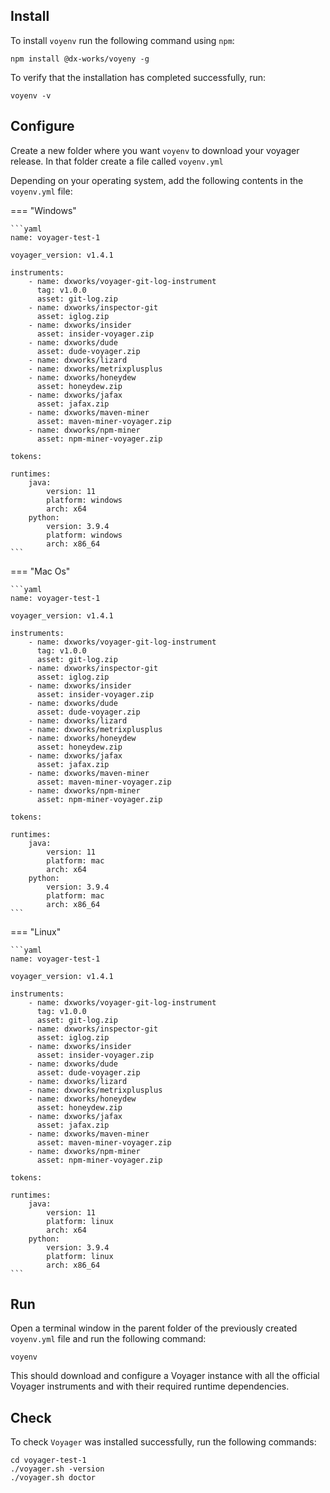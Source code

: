 ## Install

To install `voyenv` run the following command using `npm`:

```shell
npm install @dx-works/voyeny -g
```

To verify that the installation has completed successfully, run:
```shell
voyenv -v
```

## Configure

Create a new folder where you want `voyenv` to download your voyager release. In that folder create a file
called `voyenv.yml`

Depending on your operating system, add the following contents in the `voyenv.yml` file:

=== "Windows"

    ```yaml
    name: voyager-test-1
    
    voyager_version: v1.4.1
    
    instruments:
        - name: dxworks/voyager-git-log-instrument
          tag: v1.0.0
          asset: git-log.zip
        - name: dxworks/inspector-git
          asset: iglog.zip
        - name: dxworks/insider
          asset: insider-voyager.zip
        - name: dxworks/dude
          asset: dude-voyager.zip
        - name: dxworks/lizard
        - name: dxworks/metrixplusplus
        - name: dxworks/honeydew
          asset: honeydew.zip
        - name: dxworks/jafax
          asset: jafax.zip
        - name: dxworks/maven-miner
          asset: maven-miner-voyager.zip
        - name: dxworks/npm-miner
          asset: npm-miner-voyager.zip
    
    tokens:
    
    runtimes:
        java:
            version: 11
            platform: windows
            arch: x64
        python:
            version: 3.9.4
            platform: windows
            arch: x86_64
    ```

=== "Mac Os"

    ```yaml
    name: voyager-test-1
    
    voyager_version: v1.4.1
    
    instruments:
        - name: dxworks/voyager-git-log-instrument
          tag: v1.0.0
          asset: git-log.zip
        - name: dxworks/inspector-git
          asset: iglog.zip
        - name: dxworks/insider
          asset: insider-voyager.zip
        - name: dxworks/dude
          asset: dude-voyager.zip
        - name: dxworks/lizard
        - name: dxworks/metrixplusplus
        - name: dxworks/honeydew
          asset: honeydew.zip
        - name: dxworks/jafax
          asset: jafax.zip
        - name: dxworks/maven-miner
          asset: maven-miner-voyager.zip
        - name: dxworks/npm-miner
          asset: npm-miner-voyager.zip
    
    tokens:
    
    runtimes:
        java:
            version: 11
            platform: mac
            arch: x64
        python:
            version: 3.9.4
            platform: mac
            arch: x86_64
    ```

=== "Linux"

    ```yaml
    name: voyager-test-1
    
    voyager_version: v1.4.1
    
    instruments:
        - name: dxworks/voyager-git-log-instrument
          tag: v1.0.0
          asset: git-log.zip
        - name: dxworks/inspector-git
          asset: iglog.zip
        - name: dxworks/insider
          asset: insider-voyager.zip
        - name: dxworks/dude
          asset: dude-voyager.zip
        - name: dxworks/lizard
        - name: dxworks/metrixplusplus
        - name: dxworks/honeydew
          asset: honeydew.zip
        - name: dxworks/jafax
          asset: jafax.zip
        - name: dxworks/maven-miner
          asset: maven-miner-voyager.zip
        - name: dxworks/npm-miner
          asset: npm-miner-voyager.zip
    
    tokens:

    runtimes:
        java:
            version: 11
            platform: linux
            arch: x64
        python:
            version: 3.9.4
            platform: linux
            arch: x86_64
    ```

## Run
Open a terminal window in the parent folder of the previously created `voyenv.yml` file and run the following command:
```shell
voyenv
```

This should download and configure a Voyager instance with all the official Voyager instruments and with their required runtime dependencies.

## Check
To check `Voyager` was installed successfully, run the following commands:

```shell
cd voyager-test-1
./voyager.sh -version
./voyager.sh doctor
```
